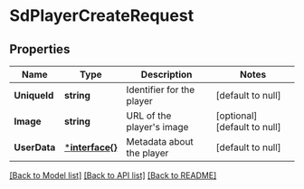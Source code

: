 # SdPlayerCreateRequest

## Properties
Name | Type | Description | Notes
------------ | ------------- | ------------- | -------------
**UniqueId** | **string** | Identifier for the player | [default to null]
**Image** | **string** | URL of the player&#x27;s image | [optional] [default to null]
**UserData** | [***interface{}**](interface{}.md) | Metadata about the player | [default to null]

[[Back to Model list]](../README.md#documentation-for-models) [[Back to API list]](../README.md#documentation-for-api-endpoints) [[Back to README]](../README.md)

